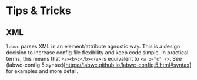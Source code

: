 # Tips & Tricks

## XML

`labwc` parses XML in an element/attribute agnostic way. This is a design
decision to increase config file flexibility and keep code simple. In practical
terms, this means that `<a><b>c</b></a>` is equivalent to `<a b="c" />`.  See
(labwc-config.5.syntax)[https://labwc.github.io/labwc-config.5.html#syntax] for
examples and more detail.


